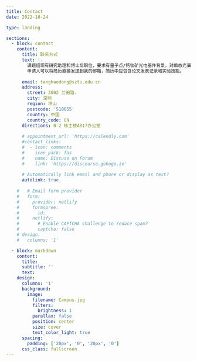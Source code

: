 ```yaml
---
title: Contact
date: 2022-10-24

type: landing

sections:
  - block: contact
    content:
      title: 联系方式
      text: |-
        课题组现有研究助理和博士后职位，要求有量子点/钙钛矿光电器件背景，对瞬态光谱的表征分析、半导体制造加工工艺有了解的人员优先。
        申请人可以将简历直接发送到我的邮箱，简历中应包含论文发表记录和实验技能。    
        
      email: tanghaodong@sztu.edu.cn
      address:
        street: 3002 兰田路.
        city: 深圳
        region: 坪山
        postcode: '518055'
        country: 中国
        country_code: CN
      directions: B-2 栋主楼A817办公室 
      
      # appointment_url: 'https://calendly.com'
      #contact_links:
      #  - icon: comments
      #    icon_pack: fas
      #    name: Discuss on Forum
      #    link: 'https://discourse.gohugo.io'
    
      # Automatically link email and phone or display as text?
      autolink: true
    
    #   # Email form provider
    #   form:
    #     provider: netlify
    #     formspree:
    #       id:
    #     netlify:
    #       # Enable CAPTCHA challenge to reduce spam?
    #       captcha: false
    # design:
    #   columns: '1'

  - block: markdown
    content:
      title:
      subtitle: ''
      text:
    design:
      columns: '1'
      background:
        image: 
          filename: Campus.jpg
          filters:
            brightness: 1
          parallax: false
          position: center
          size: cover
          text_color_light: true
      spacing:
        padding: ['20px', '0', '20px', '0']
      css_class: fullscreen
---
```

